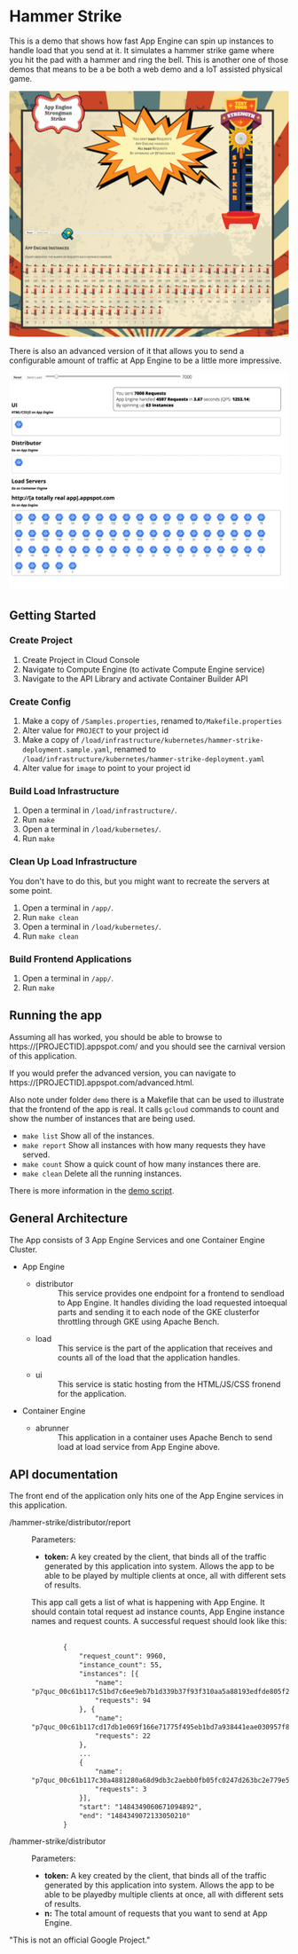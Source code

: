 # Hammer Strike
This is a demo that shows how fast App Engine can spin up instances to handle
load that you send at it.  It simulates a hammer strike game where you hit the
pad with a hammer and ring the bell. This is another one of those demos that
means to be a be both a web demo and a IoT assisted physical game.


![Hammer Strike Screenshot](screenshots/screenshot.png "Screenshot")

There is also an advanced version of it that allows you to send a configurable 
amount of traffic at App Engine to be a little more impressive. 

![Hammer Strike Advanced Screenshot](screenshots/advanced.png "Advanced Screenshot")

## Getting Started

### Create Project
1. Create Project in Cloud Console
1. Navigate to Compute Engine (to activate Compute Engine service)
1. Navigate to the API Library and activate Container Builder API

### Create Config
1. Make a copy of `/Samples.properties`, renamed to`/Makefile.properties`
1. Alter value for `PROJECT` to your project id
1. Make a copy of
`/load/infrastructure/kubernetes/hammer-strike-deployment.sample.yaml`, renamed to `/load/infrastructure/kubernetes/hammer-strike-deployment.yaml`
1. Alter value for `image` to point to your project id

### Build Load Infrastructure
1. Open a terminal in `/load/infrastructure/`.
1. Run `make`
1. Open a terminal in `/load/kubernetes/`.
1. Run `make`

### Clean Up Load Infrastructure
You don't have to do this, but you might want to recreate the servers at some
point.
1. Open a terminal in `/app/`.
1. Run `make clean`
1. Open a terminal in `/load/kubernetes/`.
1. Run `make clean`


### Build Frontend Applications 
1. Open a terminal in `/app/`.
1. Run `make`



## Running the app
Assuming all has worked, you should be able to browse to 
https://[PROJECTID].appspot.com/ and you should see the carnival version of this
application. 

If you would prefer the advanced version, you can navigate to 
https://[PROJECTID].appspot.com/advanced.html. 

Also note under folder `demo` there is a Makefile that can be used to illustrate
that the frontend of the app is real.  It calls `gcloud` commands to count and 
show the number of instances that are being used. 

* `make list` Show all of the instances. 
* `make report` Show all instances with how many requests they have served.
* `make count` Show a quick count of how many instances there are.
* `make clean` Delete all the running instances.

There is more information in the [demo script](DEMO.md). 


## General Architecture
The App consists of 3 App Engine Services and one Container Engine Cluster.

<ul>
    <li>App Engine
        <ul>
            <li>
                <dl>
                    <dt>distributor</dt>
                    <dd>This service provides one endpoint for a frontend to
                    sendload to App Engine. It handles dividing the load
                    requested intoequal parts and sending it to each node of the
                    GKE clusterfor throttling through GKE using Apache Bench.
                    </dd>
                </dl>
            </li>
            <li>
                <dl>
                    <dt>load</dt>
                    <dd>This service is the part of the application that
                    receives and counts all of the load that the application
                    handles.</dd>
                </dl>
            </li>
            <li>
                <dl>
                    <dt>ui</dt>
                    <dd>This service is static hosting from the HTML/JS/CSS
                    fronend for the application. </dd>
                </dl>
            </li>
        </ul>
    </li>
     <li>Container Engine
        <ul>
            <li>
                <dl>
                    <dt>abrunner</dt>
                    <dd>This application in a container uses Apache Bench to
                    send load at load service from App Engine above.</dd>
                </dl>
            </li>
        </ul>
    </li>
</ul>


## API documentation
The front end of the application only hits one of the App Engine services in
this application.

<dl>
    <dt>/hammer-strike/distributor/report</dt>
    <dd>
        <p>Parameters:</p>
        <ul>
            <li><strong>token:</strong> A key created by the client, that binds
            all of the traffic generated by this application into system.
            Allows the app to be able to be played by multiple clients at once,
            all with different sets of results.</li>
        </ul>
    </dd>
    <dd>
        <p>This app call gets a list of what is happening with App Engine. It
        should contain total request ad instance counts, App Engine instance
        names and request counts. A successful request should look like this:
        </p>
    </dd>
    <dd>
<pre><code>
        {
            "request_count": 9960,
            "instance_count": 55,
            "instances": [{
                "name": "p7quc_00c61b117c51bd7c6ee9eb7b1d339b37f93f310aa5a88193edfde805f2df530b628a6c00a77c56",
                "requests": 94
            }, {
                "name": "p7quc_00c61b117cd17db1e069f166e71775f495eb1bd7a938441eae030957f80b28df7196f58246a6c124fbf65afdd0",
                "requests": 22
            },
            ...
            {
                "name": "p7quc_00c61b117c30a4881280a68d9db3c2aebb0fb05fc0247d263bc2e779e561e395692a409f89a2219b",
                "requests": 3
            }],
            "start": "1484349060671094892",
            "end": "1484349072133050210"
        }
</code></pre>
    </dd>
</dl>
<dl>
    <dt>/hammer-strike/distributor</dt>
    <dd>
        <p>Parameters:</p>
        <ul>
            <li><strong>token:</strong> A key created by the client, that binds
            all of the traffic generated by this application into system.  
            Allows the app to be able to be playedby multiple clients at once, 
            all with different sets of results.</li>
            <li><strong>n:</strong> The total amount of requests that you want
            to send at App Engine.</li>
        </ul>
    </dd>
</dl>

"This is not an official Google Project."